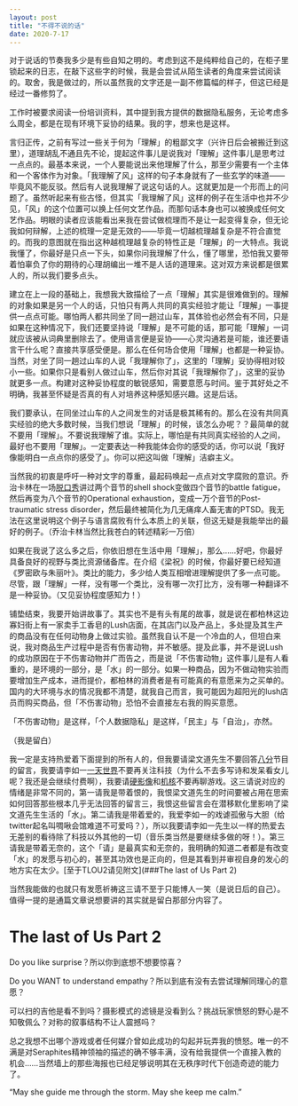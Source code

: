 ```yaml
---
layout: post
title: "不得不说的话"
date: 2020-7-17
---
```


对于说话的节奏我多少是有些自知之明的。考虑到这不是纯粹给自己的，在柜子里锁起来的日志，在敲下这些字的时候，我是会尝试从陌生读者的角度来尝试阅读的。取舍，我是做过的，所以虽然我的文字还是一副不修篇幅的样子，但这已经是经过一番修剪了。

工作时被要求阅读一份培训资料，其中提到我方提供的数据隐私服务，无论考虑多么周全，都是在现有环境下妥协的结果。我的字，想来也是这样。

言归正传，之前有写过一些关于何为「理解」的粗鄙文字（兴许日后会被搬迁到这里），道理胡乱不通且先不论，提起这件事儿是说我对「理解」这件事儿是思考过一点点的。最基本来说，一个人要能说出来他理解了什么，那至少需要有一个主体和一个客体作为对象。「我理解了风」这样的句子本身就有了一些玄学的味道——毕竟风不能反驳。然后有人说我理解了说这句话的人。这就更加是一个形而上的问题了。虽然听起来有些古怪，但其实「我理解了风」这样的例子在生活中也并不少见，「风」的这个位置可以换上任何文艺作品，而那句话本身也可以被换成任何文艺作品。明眼的读者应该能看出来我在尝试做梳理而不是让一起变得复杂，但无论我如何辩解，上述的梳理一定是无效的——毕竟一切越梳理越复杂是不符合直觉的。而我的意图就在指出这种越梳理越复杂的特性正是「理解」的一大特点。我说我懂了，你最好是只点一下头，如果你问我理解了什么，懂了哪里，恐怕我又要带着怕辜负了你的期待的心理胡编出一堆不是人话的道理来。这对双方来说都是很累人的，所以我们要多点头。

建立在上一段的基础上，我想我大致描绘了一点「理解」其实是很难做到的。理解的对象如果是另一个人的话，只怕只有两人共同的真实经验才能让「理解」一事提供一点点可能。哪怕两人都共同坐了同一趟过山车，其体验也必然会有不同，只是如果在这种情况下，我们还要坚持说「理解」是不可能的话，那可能「理解」一词就应该被从词典里删除去了。使用语言便是妥协——心灵沟通若是可能，谁还要语言干什么呢？直接共享感受便是。那么在任何场合使用「理解」也都是一种妥协。当然，对坐了同一趟过山车的人说「我理解你了」，这里的「理解」妥协得相对较小一些。如果你只是看别人做过山车，然后你对其说「我理解你了」，这里的妥协就更多一点。构建对这种妥协程度的敏锐感知，需要意愿与时间。鉴于其好处之不明确，我甚至怀疑是否真的有人对培养这种感知感兴趣。这是后话。

我们要承认，在同坐过山车的人之间发生的对话是极其稀有的。那么在没有共同真实经验的绝大多数时候，当我们想说「理解」的时候，该怎么办呢？？最简单的就不要用「理解」。不要说我理解了谁。实际上，哪怕是有共同真实经验的人之间，最好也不要用「理解」。一定要表达一种我能体会你的感受的话，你可以说「我好像能明白一点点你的感受了」。你可以把这叫做「理解」洁癖主义。

当然我的初衷是呼吁一种对文字的尊重，最起码唤起一点点对文字腐败的意识。乔治卡林在一场[脱口秀](https://www.youtube.com/watch?v=hSp8IyaKCs0)讲过两个音节的shell shock变做四个音节的battle fatigue，然后再变为八个音节的Operational exhaustion，变成一万个音节的Post-traumatic stress disorder，然后最终被简化为几无痛痒人畜无害的PTSD。我无法在这里说明这个例子与语言腐败有什么本质上的关联，但这无疑是我能举出的最好的例子。（乔治卡林当然比我苍白的转述精彩一万倍）

如果在我说了这么多之后，你依旧想在生活中用「理解」，那么……好吧，你最好具备良好的视野与类比资源储备库。在介绍《梁祝》的时候，你最好要已经知道《罗密欧与朱丽叶》。类比的能力，多少给人类互相增进理解提供了多一点可能。尽管，跟「理解」一样，没有哪一个类比，没有哪一次打比方，没有哪一种翻译不是一种妥协。（又见妥协程度感知力！）

铺垫结束，我要开始讲故事了。其实也不是有头有尾的故事，就是说在都柏林这边寡妇街上有一家卖手工香皂的Lush店面，在其店门以及产品上，多处提及其生产的商品没有在任何动物身上做过实验。虽然我自认不是一个冷血的人，但坦白来说，我对商品生产过程中是否有伤害动物，并不敏感。提及此事，并不是说Lush的成功原因在于不伤害动物并广而告之，而是说「不伤害动物」这件事儿是有人看重的，是环境的一部分，是「水」的一部分。如果一种商品，因为不做动物实验而要增加生产成本，进而提价，都柏林的消费者是有可能真的有意愿来为之买单的。国内的大环境与水的情况我都不清楚，就我自己而言，我可能因为超阳光的lush店员而购买商品，但「不伤害动物」恐怕不会直接左右我的购买意愿。

「不伤害动物」是这样，「个人数据隐私」是这样，「民主」与「自治」，亦然。



（我是留白）



我一定是支持热爱着下面提到的所有人的，但我要请梁文道先生不要回答[八分](https://shop.vistopia.com.cn/detail?id=4z4Ew)节目的留言，我要请李如一[一天世界](https://yitianshijie.net/)不要再关注科技（为什么不去多写诗和发呆看女儿呢？我还是会继续付费啊），我要请[硬影像](https://hardimage.pro/89)和[机核](https://www.gcores.com/)不要再聊游戏。这三请说对应的情绪是非常不同的，第一请我是带着恨的，我恨梁文道先生的时间要被占用在思索如何回答那些根本几乎无法回答的留言三，我恨这些留言会在潜移默化里影响了梁文道先生生活的「水」。第二请我是带着爱的，我爱李如一的戏谑孤傲与大胆（给twitter起名叫啁啾会馆难道不可爱吗？），所以我要请李如一先生以一样的热爱去无差别的看待除了科技以外其他的一切（音乐类当然是要继续多做的呀！）。第三请我是带着无奈的，这个「请」是最真实和无奈的，我明确的知道二者都是有改变「水」的发愿与初心的，甚至其功效也是正向的，但是其看到并审视自身的发心的地方实在太少。[至于TLOU2请见附文](###The last of Us Part 2)


当然我能做的也就只有发愿祈祷这三请不至于只能博人一笑（是说日后的自己）。值得一提的是通篇文章说想要讲的其实就是留白那部分内容了。




# The last of Us Part 2

Do you like surprise？所以你到底想不想要惊喜？

Do you WANT to understand empathy？所以到底有没有去尝试理解同理心的意愿？

可以扫的吉他是看不到吗？摄影模式的滤镜是没看到么？挑战玩家愤怒的野心是不知敬佩么？对称的叙事结构不让人震撼吗？

总之我想不出哪个游戏或者任何媒介曾如此成功的勾起并玩弄我的愤怒。唯一的不满是对Seraphites精神领袖的描述的确不够丰满，没有给我提供一个直接入教的机会……当然墙上的那些海报也已经足够说明其在无秩序时代下创造奇迹的能力了。

“May she guide me through the storm. May she keep me calm.”
